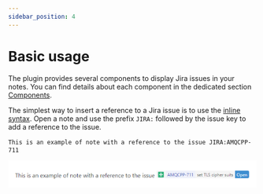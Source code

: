 ```yaml
---
sidebar_position: 4
---
```

# Basic usage

The plugin provides several components to display Jira issues in your notes.
You can find details about each component in the dedicated section [Components](/docs/category/components).

The simplest way to insert a reference to a Jira issue is to use the [inline syntax](/docs/components/inline-issue).
Open a note and use the prefix `JIRA:` followed by the issue key to add a reference to the issue.
```
This is an example of note with a reference to the issue JIRA:AMQCPP-711
```

![basic-inline-example1](/img/basic-inline-example1.png)

